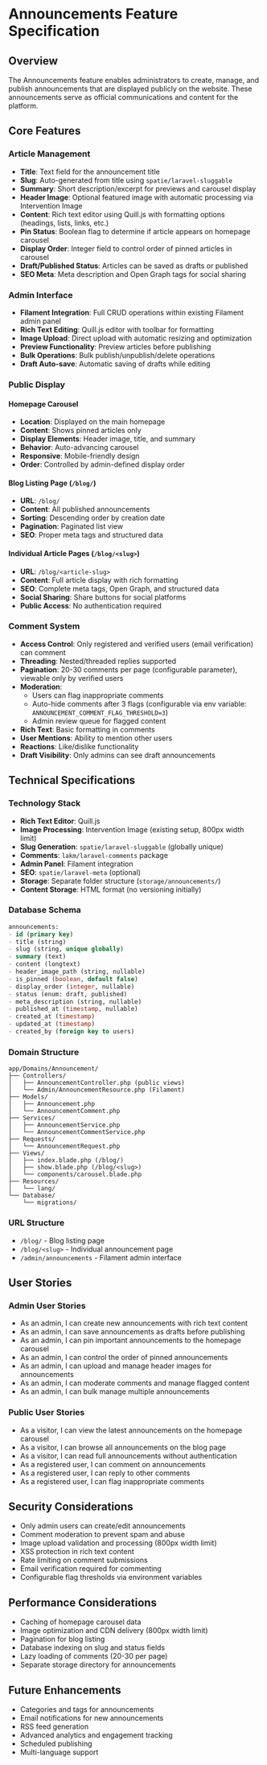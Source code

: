 # Announcements Feature Specification

## Overview
The Announcements feature enables administrators to create, manage, and publish announcements that are displayed publicly on the website. These announcements serve as official communications and content for the platform.

## Core Features

### Article Management
- **Title**: Text field for the announcement title
- **Slug**: Auto-generated from title using `spatie/laravel-sluggable`
- **Summary**: Short description/excerpt for previews and carousel display
- **Header Image**: Optional featured image with automatic processing via Intervention Image
- **Content**: Rich text editor using Quill.js with formatting options (headings, lists, links, etc.)
- **Pin Status**: Boolean flag to determine if article appears on homepage carousel
- **Display Order**: Integer field to control order of pinned articles in carousel
- **Draft/Published Status**: Articles can be saved as drafts or published
- **SEO Meta**: Meta description and Open Graph tags for social sharing

### Admin Interface
- **Filament Integration**: Full CRUD operations within existing Filament admin panel
- **Rich Text Editing**: Quill.js editor with toolbar for formatting
- **Image Upload**: Direct upload with automatic resizing and optimization
- **Preview Functionality**: Preview articles before publishing
- **Bulk Operations**: Bulk publish/unpublish/delete operations
- **Draft Auto-save**: Automatic saving of drafts while editing

### Public Display

#### Homepage Carousel
- **Location**: Displayed on the main homepage
- **Content**: Shows pinned articles only
- **Display Elements**: Header image, title, and summary
- **Behavior**: Auto-advancing carousel
- **Responsive**: Mobile-friendly design
- **Order**: Controlled by admin-defined display order

#### Blog Listing Page (`/blog/`)
- **URL**: `/blog/`
- **Content**: All published announcements
- **Sorting**: Descending order by creation date
- **Pagination**: Paginated list view
- **SEO**: Proper meta tags and structured data

#### Individual Article Pages (`/blog/<slug>`)
- **URL**: `/blog/<article-slug>`
- **Content**: Full article display with rich formatting
- **SEO**: Complete meta tags, Open Graph, and structured data
- **Social Sharing**: Share buttons for social platforms
- **Public Access**: No authentication required

### Comment System
- **Access Control**: Only registered and verified users (email verification) can comment
- **Threading**: Nested/threaded replies supported
- **Pagination**: 20-30 comments per page (configurable parameter), viewable only by verified users
- **Moderation**: 
  - Users can flag inappropriate comments
  - Auto-hide comments after 3 flags (configurable via env variable: `ANNOUNCEMENT_COMMENT_FLAG_THRESHOLD=3`)
  - Admin review queue for flagged content
- **Rich Text**: Basic formatting in comments
- **User Mentions**: Ability to mention other users
- **Reactions**: Like/dislike functionality
- **Draft Visibility**: Only admins can see draft announcements

## Technical Specifications

### Technology Stack
- **Rich Text Editor**: Quill.js
- **Image Processing**: Intervention Image (existing setup, 800px width limit)
- **Slug Generation**: `spatie/laravel-sluggable` (globally unique)
- **Comments**: `lakm/laravel-comments` package
- **Admin Panel**: Filament integration
- **SEO**: `spatie/laravel-meta` (optional)
- **Storage**: Separate folder structure (`storage/announcements/`)
- **Content Storage**: HTML format (no versioning initially)

### Database Schema
```sql
announcements:
- id (primary key)
- title (string)
- slug (string, unique globally)
- summary (text)
- content (longtext)
- header_image_path (string, nullable)
- is_pinned (boolean, default false)
- display_order (integer, nullable)
- status (enum: draft, published)
- meta_description (string, nullable)
- published_at (timestamp, nullable)
- created_at (timestamp)
- updated_at (timestamp)
- created_by (foreign key to users)
```

### Domain Structure
```
app/Domains/Announcement/
├── Controllers/
│   ├── AnnouncementController.php (public views)
│   └── Admin/AnnouncementResource.php (Filament)
├── Models/
│   ├── Announcement.php
│   └── AnnouncementComment.php
├── Services/
│   ├── AnnouncementService.php
│   └── AnnouncementCommentService.php
├── Requests/
│   └── AnnouncementRequest.php
├── Views/
│   ├── index.blade.php (/blog/)
│   ├── show.blade.php (/blog/<slug>)
│   └── components/carousel.blade.php
├── Resources/
│   └── lang/
└── Database/
    └── migrations/
```

### URL Structure
- `/blog/` - Blog listing page
- `/blog/<slug>` - Individual announcement page
- `/admin/announcements` - Filament admin interface

## User Stories

### Admin User Stories
- As an admin, I can create new announcements with rich text content
- As an admin, I can save announcements as drafts before publishing
- As an admin, I can pin important announcements to the homepage carousel
- As an admin, I can control the order of pinned announcements
- As an admin, I can upload and manage header images for announcements
- As an admin, I can moderate comments and manage flagged content
- As an admin, I can bulk manage multiple announcements

### Public User Stories
- As a visitor, I can view the latest announcements on the homepage carousel
- As a visitor, I can browse all announcements on the blog page
- As a visitor, I can read full announcements without authentication
- As a registered user, I can comment on announcements
- As a registered user, I can reply to other comments
- As a registered user, I can flag inappropriate comments

## Security Considerations
- Only admin users can create/edit announcements
- Comment moderation to prevent spam and abuse
- Image upload validation and processing (800px width limit)
- XSS protection in rich text content
- Rate limiting on comment submissions
- Email verification required for commenting
- Configurable flag thresholds via environment variables

## Performance Considerations
- Caching of homepage carousel data
- Image optimization and CDN delivery (800px width limit)
- Pagination for blog listing
- Database indexing on slug and status fields
- Lazy loading of comments (20-30 per page)
- Separate storage directory for announcements

## Future Enhancements
- Categories and tags for announcements
- Email notifications for new announcements
- RSS feed generation
- Advanced analytics and engagement tracking
- Scheduled publishing
- Multi-language support
